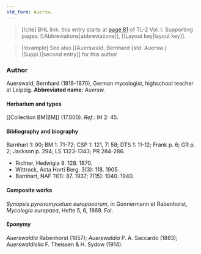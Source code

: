 ```yaml
---
std_form: Auersw.
---
```


> [!cite] BHL link: this entry starts at [page 81](https://www.biodiversitylibrary.org/page/33120212) of TL-2 Vol. I.
> Supporting pages: [[Abbreviations|abbreviations]], [[Layout key|layout key]].

> [!example] See also [[Auerswald, Bernhard {std. Auersw.} (Suppl.)|second entry]] for this author

### Author

Auerswald, Bernhard (1818-1870), German mycologist, highschool teacher at Leipzig. 
**Abbreviated name**: *Auersw.*

#### Herbarium and types

[[Collection BM|BM]] (17.000).
*Ref*.: IH 2: 45.

#### Bibliography and biography

Barnhart 1: 90; BM 1: 71-72; CSP 1: 121, 7: 58; DTS 1: 11-12; Frank p. 6; GR p. 2; Jackson p. 294; LS 1323-1343; PR 284-286.
- Richter, Hedwigia 9: 128. 1870.
- Wittrock, Acta Horti Berg. 3(3): 118. 1905.
- Barnhart, NAF 11(1): 87. 1937; 7(15): 1040. 1940.

#### Composite works

*Synopsis pyrenomycetum europaeorum*, in Gonnermann et Rabenhorst, *Mycologia europaea*, Hefte 5, 6, 1869. Fol.

#### Eponymy

*Auerswaldia* Rabenhorst (1857); *Auerswaldia* P. A. Saccardo (1883); *Auerswaldiella* F. Theissen & H. Sydow (1914).

